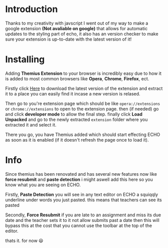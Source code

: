 # Introduction
Thanks to my creativity with javscript I went out of my way to make a google extension **(Not avaliable on google)** that allows for automatic updates to the styling part of echo, it also has an version checker to make sure your extension is up-to-date with the latest version of it!
<br>

# Installing
Adding **Themius Extension** to your browser is incredibly easy due to how it is added to most common browsers like **Opera**, **Chrome**, **Firefox**, ect. 

Firstly click <a href="update" target="_blank" rel="noopener noreferrer">Here</a> to download the latest version of the extension and extract it to a place you can easily find it incase a new version is relased.

Then go to you're extension page which should be like `opera://extensions` or `chrome://extensions` to open to the extension page. then (if needed) go and click **developer mode** to allow the final step. finally click **Load Unpacked** and go to the newly extracted `extension` folder where you extracted it and select it. 

There you go, you have Themius added which should start effecting ECHO as soon as it is enabled (if it doesn't refresh the page once to load it).

# Info
Since themius has been renovated and has several new features now like **force resubmit** and **paste detection** i might aswell add this here so you know what
you are seeing on ECHO.

Firstly, **Paste Detection** you will see in any text editor on ECHO a squiqqly underline under words you just pasted. this means that teachers can see its pasted

Secondly, **Force Resubmit** if you are late to an assignment and miss its due date and the teacher sets it to it not allow submits past a date then this will bypass this at the cost that you cannot use the toolbar at the top of the editor.

thats it. for now 😃
